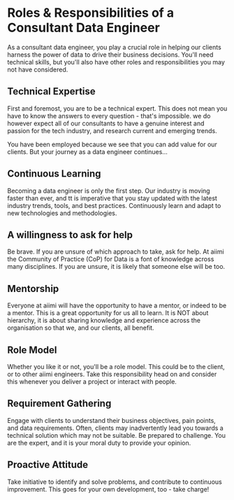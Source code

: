 # **Roles & Responsibilities of a Consultant Data Engineer**

As a consultant data engineer, you play a crucial role in helping our clients harness the power of data to drive their business decisions. You'll need technical skills, but you'll also have other roles and responsibilities you may not have considered.

## **Technical Expertise**

First and foremost, you are to be a technical expert. This does not mean you have to know the answers to every question - that's impossible. we do however expect all of our consultants to have a genuine interest and passion for the tech industry, and research current and emerging trends.

You have been employed because we see that you can add value for our clients. But your journey as a data engineer continues...

## **Continuous Learning**

Becoming a data engineer is only the first step. Our industry is moving faster than ever, and tt is imperative that you stay updated with the latest industry trends, tools, and best practices. Continuously learn and adapt to new technologies and methodologies.

## **A willingness to ask for help**

Be brave. If you are unsure of which approach to take, ask for help. At aiimi the Community of Practice (CoP) for Data is a font of knowledge across many disciplines. If you are unsure, it is likely that someone else will be too.

## **Mentorship**

Everyone at aiimi will have the opportunity to have a mentor, or indeed to be a mentor. This is a great opportunity for us all to learn. It is NOT about hierarchy, it is about sharing knowledge and experience across the organisation so that we, and our clients, all benefit.

## **Role Model**

Whether you like it or not, you'll be a role model. This could be to the client, or to other aiimi engineers. Take this responsibility head on and consider this whenever you deliver a project or interact with people.

## **Requirement Gathering**

Engage with clients to understand their business objectives, pain points, and data requirements.
Often, clients may inadvertently lead you towards a technical solution which may not be suitable. Be prepared to challenge. You are the expert, and it is your moral duty to provide your opinion.

## **Proactive Attitude**

Take initiative to identify and solve problems, and contribute to continuous improvement. This goes for your own development, too - take charge!

